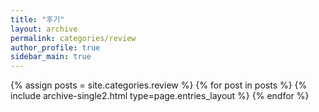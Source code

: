 ```yaml
---
title: "후기"
layout: archive
permalink: categories/review
author_profile: true
sidebar_main: true
---
```



{% assign posts = site.categories.review %}
{% for post in posts %} {% include archive-single2.html type=page.entries_layout %} {% endfor %}
